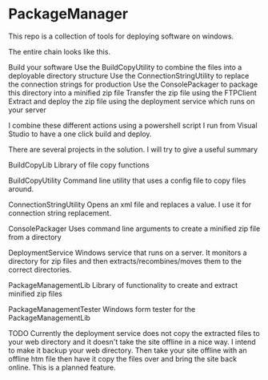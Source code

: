 # PackageManager
This repo is a collection of tools for deploying software on windows.

The entire chain looks like this.

Build your software
Use the BuildCopyUtility to combine the files into a deployable directory structure
Use the ConnectionStringUtility to replace the connection strings for production
Use the ConsolePackager to package this directory into a minified zip file
Transfer the zip file using the FTPClient
Extract and deploy the zip file using the deployment service which runs on your server

I combine these different actions using a powershell script I run from Visual Studio to have a one click build and deploy.


There are several projects in the solution. I will try to give a useful summary

BuildCopyLib
Library of file copy functions

BuildCopyUtility
Command line utility that uses a config file to copy files around.

ConnectionStringUtility
Opens an xml file and replaces a value. I use it for connection string replacement.

ConsolePackager
Uses command line arguments to create a minified zip file from a directory

DeploymentService
Windows service that runs on a server. It monitors a directory for zip files and then extracts/recombines/moves
them to the correct directories.

PackageManagementLib
Library of functionality to create and extract minified zip files

PackageManagementTester
Windows form tester for the PackageManagementLib




TODO
Currently the deployment service does not copy the extracted files to your web directory and it doesn't
take the site offline in a nice way. I intend to make it backup your web directory. Then take your site offline with
an offline htm file then have it copy the files over and bring the site back online. This is a planned feature.


